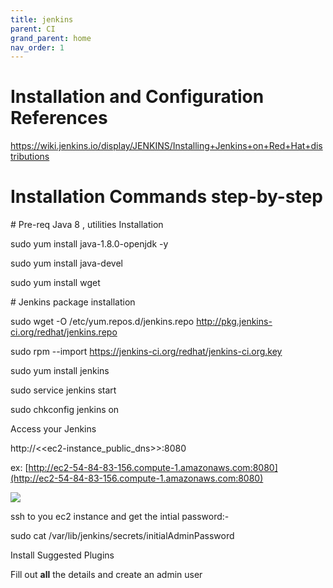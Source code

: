 ```yaml
---
title: jenkins
parent: CI
grand_parent: home
nav_order: 1
---
```


# **Installation and Configuration References**

https://wiki.jenkins.io/display/JENKINS/Installing+Jenkins+on+Red+Hat+distributions





# Installation Commands step-by-step



\# Pre-req Java 8 , utilities Installation

sudo yum install java-1.8.0-openjdk -y

sudo yum install java-devel

sudo yum install wget



\# Jenkins package installation

sudo wget -O /etc/yum.repos.d/jenkins.repo http://pkg.jenkins-ci.org/redhat/jenkins.repo

sudo rpm --import https://jenkins-ci.org/redhat/jenkins-ci.org.key

sudo yum install jenkins



sudo service jenkins start

sudo chkconfig jenkins on



Access your Jenkins

http://&lt;&lt;ec2-instance\_public\_dns&gt;&gt;:8080

ex: [http://ec2-54-84-83-156.compute-1.amazonaws.com:8080](http://ec2-54-84-83-156.compute-1.amazonaws.com:8080)





![](file:///C:/Users/SAIRAM~1/AppData/Local/Temp/msohtmlclip1/01/clip_image002.jpg)



ssh to you ec2 instance and get the intial password:-

sudo cat /var/lib/jenkins/secrets/initialAdminPassword





Install Suggested Plugins

Fill out **all** the details and create an admin user



